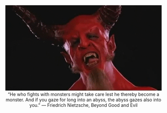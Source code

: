 <div class="text-white bg-gray-dark" align="center">
    <a href="https://adambreznicky.com">
        <img src="https://github.com/adambreznicky/adambreznicky/raw/master/assets/satan_kiss.gif" alt="Satan Smooch" />
    </a>
    “He who fights with monsters might take care lest he thereby become a monster. And if you gaze for long into an abyss, the abyss gazes also into you.” ― Friedrich Nietzsche, Beyond Good and Evil
</div>